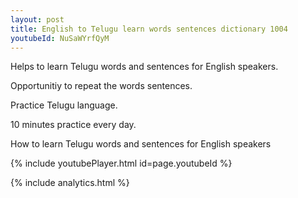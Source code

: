 ```yaml
---
layout: post
title: English to Telugu learn words sentences dictionary 1004 
youtubeId: NuSaWYrfQyM
---
```

 
 
Helps to learn Telugu words and sentences for English speakers.

Opportunitiy to repeat the words sentences. 

Practice Telugu language. 
 
10 minutes practice every day. 
 
How to learn Telugu words and sentences for English speakers 
 
{% include youtubePlayer.html id=page.youtubeId %}
 
 
{% include analytics.html %}